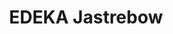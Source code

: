 ---
title: "EDEKA Jastrebow"
url: /bremen/edeka-jastrebow-philipp-scheidemann-strasse/
shop: Supermarkt
---